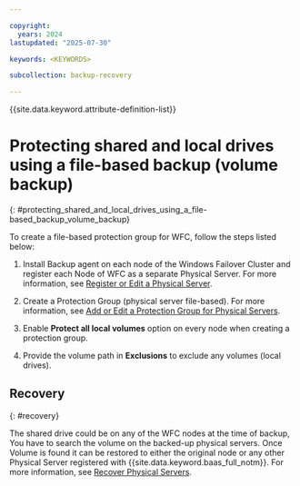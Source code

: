 ```yaml
---

copyright:
  years: 2024
lastupdated: "2025-07-30"

keywords: <KEYWORDS>

subcollection: backup-recovery

---
```


{{site.data.keyword.attribute-definition-list}}

# Protecting shared and local drives using a file-based backup (volume backup)
{: #protecting_shared_and_local_drives_using_a_file-based_backup_volume_backup}

To create a file-based protection group for WFC, follow the steps listed below:

1. Install Backup agent on each node of the Windows Failover Cluster and register each Node of WFC as a separate Physical Server. For more information, see [Register or Edit a Physical Server](SourcePhysicalAdd.htm).

2. Create a Protection Group (physical server file-based). For more information, see [Add or Edit a Protection Group for Physical Servers](JobServerPhysical.htm).

3. Enable **Protect all local volumes** option on every node when creating a protection group.

4. Provide the volume path in **Exclusions** to exclude any volumes (local drives).


## Recovery
{: #recovery}

The shared drive could be on any of the WFC nodes at the time of backup, You have to search the volume on the backed-up physical servers. Once Volume is found it can be restored to either the original node or any other Physical Server registered with {{site.data.keyword.baas_full_notm}}. For more information, see [Recover Physical Servers](RecoverPhysAddRecoverTask.htm).
